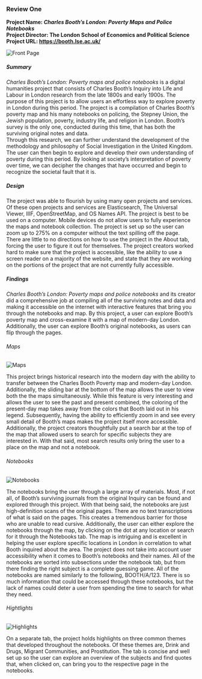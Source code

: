 ### Review One  
**Project Name: _Charles Booth’s London: Poverty Maps and Police Notebooks_  
Project Director: The London School of Economics and Political Science  
Project URL: [https://booth.lse.ac.uk/ ](https://booth.lse.ac.uk/)**    

![Front Page](https://lsix642.github.io/Lizzie-S./images/CBmainpage.jpg)  

##### Summary  
_Charles Booth’s London: Poverty maps and police notebooks_ is a digital humanities project that consists of Charles Booth’s Inquiry into Life and Labour in London research from the late 1800s and early 1900s. The purpose of this project is to allow users an effortless way to explore poverty in London during this period. The project is a compilation of Charles Booth’s poverty map and his many notebooks on policing, the Stepney Union, the Jewish population, poverty, industry life, and religion in London. Booth’s survey is the only one, conducted during this time, that has both the surviving original notes and data.  
Through this research, we can further understand the development of the methodology and philosophy of Social Investigation in the United Kingdom. The user can then begin to explore and develop their own understanding of poverty during this period. By looking at society’s interpretation of poverty over time, we can decipher the changes that have occurred and begin to recognize the societal fault that it is.  
##### Design  
The project was able to flourish by using many open projects and services. Of these open projects and services are Elasticsearch, The Universal Viewer, IIIF, OpenStreetMap, and OS Names API. The project is best to be used on a computer. Mobile devices do not allow users to fully experience the maps and notebook collection. The project is set up so the user can zoom up to 275% on a computer without the text spilling off the page. There are little to no directions on how to use the project in the About tab, forcing the user to figure it out for themselves. The project creators worked hard to make sure that the project is accessible, like the ability to use a screen reader on a majority of the website, and state that they are working on the portions of the project that are not currently fully accessible.  
##### Findings  
_Charles Booth’s London: Poverty maps and police notebooks_ and its creator did a comprehensive job at compiling all of the surviving notes and data and making it accessible on the internet with interactive features that bring you through the notebooks and map. By this project, a user can explore Booth’s poverty map and cross-examine it with a map of modern-day London. Additionally, the user can explore Booth’s original notebooks, as users can flip through the pages.  
###### Maps
![Maps](https://lsix642.github.io/Lizzie-S./images/CBmaps.jpg)  

This project brings historical research into the modern day with the ability to transfer between the Charles Booth Poverty map and modern-day London. Additionally, the sliding bar at the bottom of the map allows the user to view both the the maps simultaneously. While this feature is very interesting and allows the user to see the past and present combined, the coloring of the present-day map takes away from the colors that Booth laid out in his legend. Subsequently, having the ability to efficiently zoom in and see every small detail of Booth’s maps makes the project itself more accessible. Additionally, the project creators thoughtfully put a search bar at the top of the map that allowed users to search for specific subjects they are interested in. With that said, most search results only bring the user to a place on the map and not a notebook.  
###### Notebooks
![Notebooks](https://lsix642.github.io/Lizzie-S./images/CBnotebooks.jpg)  

The notebooks bring the user through a large array of materials. Most, if not all, of Booth’s surviving journals from the original Inquiry can be found and explored through this project. With that being said, the notebooks are just high-definition scans of the original pages. There are no text transcriptions of what is said on the pages. This creates a tremendous barrier for those who are unable to read cursive. Additionally, the user can either explore the notebooks through the map, by clicking on the dot at any location or search for it through the Notebooks tab. The map is intriguing and is excellent in helping the user explore specific locations in London in correlation to what Booth inquired about the area. The project does not take into account user accessibility when it comes to Booth’s notebooks and their names. All of the notebooks are sorted into subsections under the notebook tab, but from there finding the right subject is a complete guessing game. All of the notebooks are named similarly to the following, BOOTH/A/123. There is so much information that could be accessed through these notebooks, but the lack of names could deter a user from spending the time to search for what they need.  
###### Hightlights
![Highlights](https://lsix642.github.io/Lizzie-S./images/CBhighlights.jpg)  

On a separate tab, the project holds highlights on three common themes that developed throughout the notebooks. Of these themes are, Drink and Drugs, Migrant Communities, and Prostitution. The tab is concise and well set up so the user can explore an overview of the subjects and find quotes that, when clicked on, can bring you to the respective page in the notebooks.  
